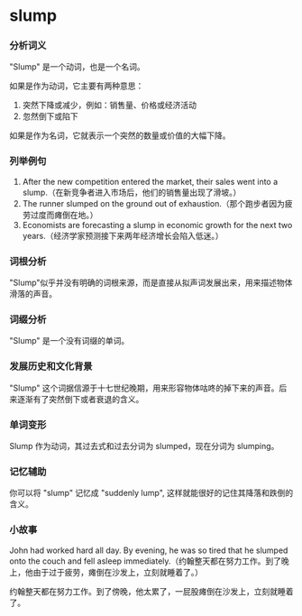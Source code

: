 # slump

### 分析词义

  

"Slump" 是一个动词，也是一个名词。

  

如果是作为动词，它主要有两种意思：

  

1.  突然下降或减少，例如：销售量、价格或经济活动
2.  忽然倒下或陷下

  

如果是作为名词，它就表示一个突然的数量或价值的大幅下降。

  

### 列举例句

  

1.  After the new competition entered the market, their sales went into a slump.（在新竞争者进入市场后，他们的销售量出现了滑坡。）
2.  The runner slumped on the ground out of exhaustion.（那个跑步者因为疲劳过度而瘫倒在地。）
3.  Economists are forecasting a slump in economic growth for the next two years.（经济学家预测接下来两年经济增长会陷入低迷。）

  

### 词根分析

  

"Slump"似乎并没有明确的词根来源，而是直接从拟声词发展出来，用来描述物体滑落的声音。

  

### 词缀分析

  

"Slump" 是一个没有词缀的单词。

  

### 发展历史和文化背景

  

"Slump" 这个词据信源于十七世纪晚期，用来形容物体咕咚的掉下来的声音。后来逐渐有了突然倒下或者衰退的含义。

  

### 单词变形

  

Slump 作为动词，其过去式和过去分词为 slumped，现在分词为 slumping。

  

### 记忆辅助

  

你可以将 "slump" 记忆成 "suddenly lump", 这样就能很好的记住其降落和跌倒的含义。

  

### 小故事

  

John had worked hard all day. By evening, he was so tired that he slumped onto the couch and fell asleep immediately.（约翰整天都在努力工作。到了晚上，他由于过于疲劳，瘫倒在沙发上，立刻就睡着了。）

  

约翰整天都在努力工作。到了傍晚，他太累了，一屁股瘫倒在沙发上，立刻就睡着了。
